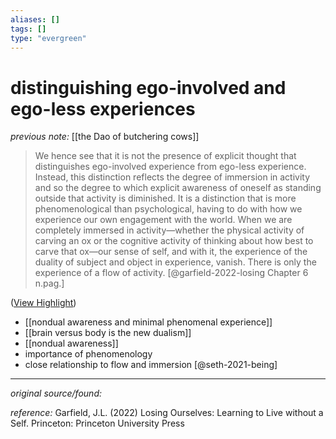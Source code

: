 ```yaml
---
aliases: []
tags: []
type: "evergreen"
---
```


# distinguishing ego-involved and ego-less experiences

_previous note:_ [[the Dao of butchering cows]]

> We hence see that it is not the presence of explicit thought that distinguishes ego-involved experience from ego-less experience. Instead, this distinction reflects the degree of immersion in activity and so the degree to which explicit awareness of oneself as standing outside that activity is diminished. It is a distinction that is more phenomenological than psychological, having to do with how we experience our own engagement with the world. When we are completely immersed in activity—whether the physical activity of carving an ox or the cognitive activity of thinking about how best to carve that ox—our sense of self, and with it, the experience of the duality of subject and object in experience, vanish. There is only the experience of a flow of activity. [@garfield-2022-losing Chapter 6 n.pag.]


([View Highlight](https://read.readwise.io/read/01gspvv59xzepk9w8612egsw32))

- [[nondual awareness and minimal phenomenal experience]]
- [[brain versus body is the new dualism]]
- [[nondual awareness]]
- importance of phenomenology
- close relationship to flow and immersion [@seth-2021-being]


---

_original source/found:_ 

_reference:_ Garfield, J.L. (2022) Losing Ourselves: Learning to Live without a Self. Princeton: Princeton University Press




